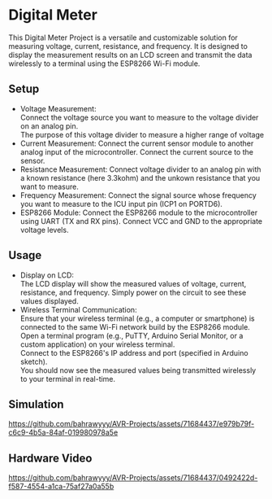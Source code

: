 # Digital Meter
This Digital Meter Project is a versatile and customizable solution for measuring voltage, current, resistance, and frequency. It is designed to display the measurement results on an LCD screen and transmit the data wirelessly to a terminal using the ESP8266 Wi-Fi module. 
## Setup
- Voltage Measurement:  
Connect the voltage source you want to measure to the voltage divider on an analog pin.  
The purpose of this voltage divider to measure a higher range of voltage
- Current Measurement:
Connect the current sensor module to another analog input of the microcontroller.
Connect the current source to the sensor.
- Resistance Measurement:
Connect voltage divider to an analog pin with a known resistance (here 3.3kohm) and the unkown resistance that you want to measure.
- Frequency Measurement:
Connect the signal source whose frequency you want to measure to the ICU input pin (ICP1 on PORTD6).
- ESP8266 Module:
Connect the ESP8266 module to the microcontroller using UART (TX and RX pins).
Connect VCC and GND to the appropriate voltage levels.
## Usage
- Display on LCD:  
The LCD display will show the measured values of voltage, current, resistance, and frequency. Simply power on the circuit to see these values displayed.
- Wireless Terminal Communication:  
Ensure that your wireless terminal (e.g., a computer or smartphone) is connected to the same Wi-Fi network build by the ESP8266 module.  
Open a terminal program (e.g., PuTTY, Arduino Serial Monitor, or a custom application) on your wireless terminal.  
Connect to the ESP8266's IP address and port (specified in Arduino sketch).  
You should now see the measured values being transmitted wirelessly to your terminal in real-time.

## Simulation
https://github.com/bahrawyyy/AVR-Projects/assets/71684437/e979b79f-c6c9-4b5a-84af-019980978a5e

## Hardware Video


https://github.com/bahrawyyy/AVR-Projects/assets/71684437/0492422d-f587-4554-a1ca-75af27a0a55b




